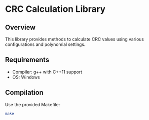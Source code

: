 # CRC Calculation Library

## Overview
This library provides methods to calculate CRC values using various configurations and polynomial settings.

## Requirements
- Compiler: g++ with C++11 support
- OS: Windows

## Compilation
Use the provided Makefile:

```bash
make